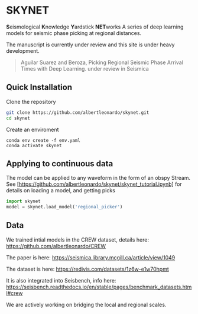 # SKYNET
**S**eismological **K**nowledge **Y**ardstick **NET**works
A series of deep learning models for seismic phase picking at regional distances.

The manuscript is currently under review and this site is under heavy development.
> Aguilar Suarez and Beroza, Picking Regional Seismic Phase Arrival Times with Deep Learning. under review in Seismica


## Quick Installation
Clone the repository
```bash
git clone https://github.com/albertleonardo/skynet.git
cd skynet
```
Create an enviroment 
```
conda env create -f env.yaml
conda activate skynet
```

## Applying to continuous data
The model can be applied to any waveform in the form of an obspy Stream.
See [https://github.com/albertleonardo/skynet/skynet_tutorial.ipynb] for details on loading a model, and getting picks
```python
import skynet
model = skynet.load_model('regional_picker')
```



## Data

We trained intial models in the CREW dataset, details here: https://github.com/albertleonardo/CREW

The paper is here: https://seismica.library.mcgill.ca/article/view/1049

The dataset is here: https://redivis.com/datasets/1z6w-e1w70hpmt

It is also integrated into Seisbench, info here: https://seisbench.readthedocs.io/en/stable/pages/benchmark_datasets.html#crew

We are actively working on bridging the local and regional scales.
